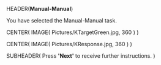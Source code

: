 HEADER(__Manual-Manual__)

You have selected the Manual-Manual task.

CENTER( IMAGE( Pictures/KTargetGreen.jpg, 360 ) )

CENTER( IMAGE( Pictures/KResponse.jpg, 360 ) )
 
SUBHEADER( Press __'Next'__ to receive further instructions. )
